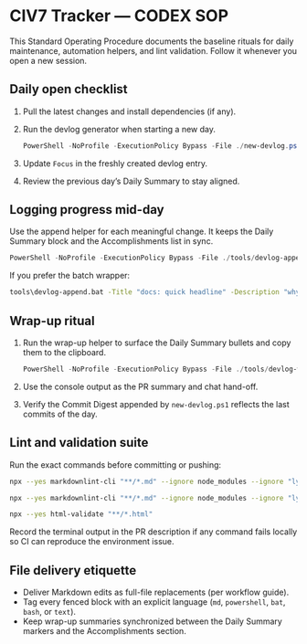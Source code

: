 # CIV7 Tracker — CODEX SOP

This Standard Operating Procedure documents the baseline rituals for daily maintenance,
automation helpers, and lint validation. Follow it whenever you open a new session.

## Daily open checklist

1. Pull the latest changes and install dependencies (if any).
2. Run the devlog generator when starting a new day.

    ```powershell
    PowerShell -NoProfile -ExecutionPolicy Bypass -File ./new-devlog.ps1
    ```

3. Update `Focus` in the freshly created devlog entry.
4. Review the previous day’s Daily Summary to stay aligned.

## Logging progress mid-day

Use the append helper for each meaningful change. It keeps the Daily Summary block and the
Accomplishments list in sync.

```powershell
PowerShell -NoProfile -ExecutionPolicy Bypass -File ./tools/devlog-append.ps1 -Title "docs: quick headline" -Description "why it matters"
```

If you prefer the batch wrapper:

```bat
tools\devlog-append.bat -Title "docs: quick headline" -Description "why it matters"
```

## Wrap-up ritual

1. Run the wrap-up helper to surface the Daily Summary bullets and copy them to the clipboard.

    ```powershell
    PowerShell -NoProfile -ExecutionPolicy Bypass -File ./tools/devlog-wrapup.ps1
    ```

2. Use the console output as the PR summary and chat hand-off.
3. Verify the Commit Digest appended by `new-devlog.ps1` reflects the last commits of the day.

## Lint and validation suite

Run the exact commands before committing or pushing:

```bash
npx --yes markdownlint-cli "**/*.md" --ignore node_modules --ignore "lychee/**"
```

```bash
npx --yes markdownlint-cli "**/*.md" --ignore node_modules --ignore "lychee/**" --fix
```

```bash
npx --yes html-validate "**/*.html"
```

Record the terminal output in the PR description if any command fails locally so CI can
reproduce the environment issue.

## File delivery etiquette

- Deliver Markdown edits as full-file replacements (per workflow guide).
- Tag every fenced block with an explicit language (`md`, `powershell`, `bat`, `bash`, or `text`).
- Keep wrap-up summaries synchronized between the Daily Summary markers and the
  Accomplishments section.
